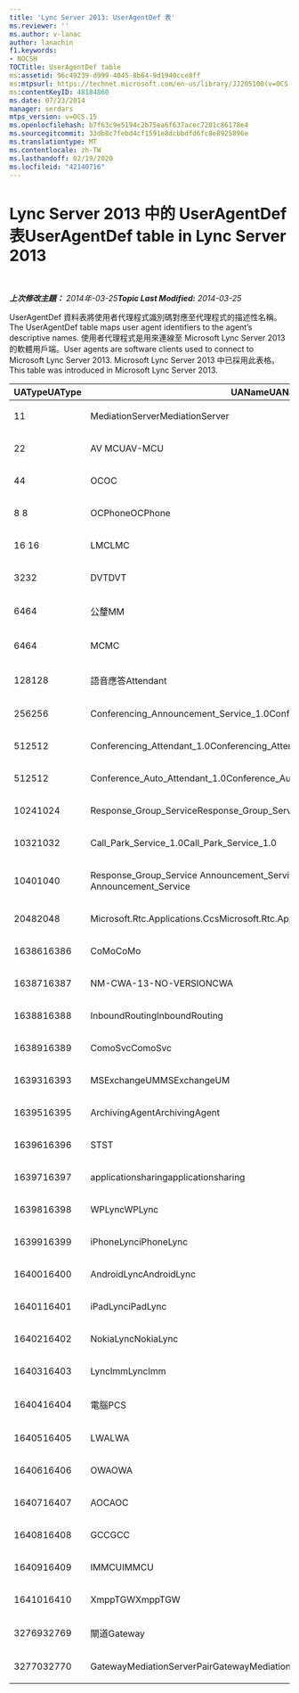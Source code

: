 ```yaml
---
title: 'Lync Server 2013: UserAgentDef 表'
ms.reviewer: ''
ms.author: v-lanac
author: lanachin
f1.keywords:
- NOCSH
TOCTitle: UserAgentDef table
ms:assetid: 96c49239-d999-4045-8b64-9d1940cce8ff
ms:mtpsurl: https://technet.microsoft.com/en-us/library/JJ205100(v=OCS.15)
ms:contentKeyID: 48184860
ms.date: 07/23/2014
manager: serdars
mtps_version: v=OCS.15
ms.openlocfilehash: b7f63c9e5194c2b75ea6f637acec7201c86178e4
ms.sourcegitcommit: 33db8c7febd4cf1591e8dcbbdfd6fc8e8925896e
ms.translationtype: MT
ms.contentlocale: zh-TW
ms.lasthandoff: 02/19/2020
ms.locfileid: "42140716"
---
```

<div data-xmlns="http://www.w3.org/1999/xhtml">

<div class="topic" data-xmlns="http://www.w3.org/1999/xhtml" data-msxsl="urn:schemas-microsoft-com:xslt" data-cs="http://msdn.microsoft.com/">

<div data-asp="https://msdn2.microsoft.com/asp">

# <a name="useragentdef-table-in-lync-server-2013"></a><span data-ttu-id="1e77f-102">Lync Server 2013 中的 UserAgentDef 表</span><span class="sxs-lookup"><span data-stu-id="1e77f-102">UserAgentDef table in Lync Server 2013</span></span>

</div>

<div id="mainSection">

<div id="mainBody">

<span> </span>

<span data-ttu-id="1e77f-103">_**上次修改主題：** 2014年-03-25_</span><span class="sxs-lookup"><span data-stu-id="1e77f-103">_**Topic Last Modified:** 2014-03-25_</span></span>

<span data-ttu-id="1e77f-104">UserAgentDef 資料表將使用者代理程式識別碼對應至代理程式的描述性名稱。</span><span class="sxs-lookup"><span data-stu-id="1e77f-104">The UserAgentDef table maps user agent identifiers to the agent’s descriptive names.</span></span> <span data-ttu-id="1e77f-105">使用者代理程式是用來連線至 Microsoft Lync Server 2013 的軟體用戶端。</span><span class="sxs-lookup"><span data-stu-id="1e77f-105">User agents are software clients used to connect to Microsoft Lync Server 2013.</span></span> <span data-ttu-id="1e77f-106">Microsoft Lync Server 2013 中已採用此表格。</span><span class="sxs-lookup"><span data-stu-id="1e77f-106">This table was introduced in Microsoft Lync Server 2013.</span></span>


<table>
<colgroup>
<col style="width: 33%" />
<col style="width: 33%" />
<col style="width: 33%" />
</colgroup>
<thead>
<tr class="header">
<th><span data-ttu-id="1e77f-107">UAType</span><span class="sxs-lookup"><span data-stu-id="1e77f-107">UAType</span></span></th>
<th><span data-ttu-id="1e77f-108">UAName</span><span class="sxs-lookup"><span data-stu-id="1e77f-108">UAName</span></span></th>
<th><span data-ttu-id="1e77f-109">UACategory</span><span class="sxs-lookup"><span data-stu-id="1e77f-109">UACategory</span></span></th>
</tr>
</thead>
<tbody>
<tr class="odd">
<td><p><span data-ttu-id="1e77f-110">1</span><span class="sxs-lookup"><span data-stu-id="1e77f-110">1</span></span></p></td>
<td><p><span data-ttu-id="1e77f-111">MediationServer</span><span class="sxs-lookup"><span data-stu-id="1e77f-111">MediationServer</span></span></p></td>
<td><p><span data-ttu-id="1e77f-112">MediationServer</span><span class="sxs-lookup"><span data-stu-id="1e77f-112">MediationServer</span></span></p></td>
</tr>
<tr class="even">
<td><p><span data-ttu-id="1e77f-113">2</span><span class="sxs-lookup"><span data-stu-id="1e77f-113">2</span></span></p></td>
<td><p><span data-ttu-id="1e77f-114">AV MCU</span><span class="sxs-lookup"><span data-stu-id="1e77f-114">AV-MCU</span></span></p></td>
<td><p><span data-ttu-id="1e77f-115">AV MCU</span><span class="sxs-lookup"><span data-stu-id="1e77f-115">AV-MCU</span></span></p></td>
</tr>
<tr class="odd">
<td><p><span data-ttu-id="1e77f-116">4</span><span class="sxs-lookup"><span data-stu-id="1e77f-116">4</span></span></p></td>
<td><p><span data-ttu-id="1e77f-117">OC</span><span class="sxs-lookup"><span data-stu-id="1e77f-117">OC</span></span></p></td>
<td><p><span data-ttu-id="1e77f-118">OC</span><span class="sxs-lookup"><span data-stu-id="1e77f-118">OC</span></span></p></td>
</tr>
<tr class="even">
<td><p><span data-ttu-id="1e77f-119">8 </span><span class="sxs-lookup"><span data-stu-id="1e77f-119">8</span></span></p></td>
<td><p><span data-ttu-id="1e77f-120">OCPhone</span><span class="sxs-lookup"><span data-stu-id="1e77f-120">OCPhone</span></span></p></td>
<td><p><span data-ttu-id="1e77f-121">OCPhone</span><span class="sxs-lookup"><span data-stu-id="1e77f-121">OCPhone</span></span></p></td>
</tr>
<tr class="odd">
<td><p><span data-ttu-id="1e77f-122">16 </span><span class="sxs-lookup"><span data-stu-id="1e77f-122">16</span></span></p></td>
<td><p><span data-ttu-id="1e77f-123">LMC</span><span class="sxs-lookup"><span data-stu-id="1e77f-123">LMC</span></span></p></td>
<td><p><span data-ttu-id="1e77f-124">LMC</span><span class="sxs-lookup"><span data-stu-id="1e77f-124">LMC</span></span></p></td>
</tr>
<tr class="even">
<td><p><span data-ttu-id="1e77f-125">32</span><span class="sxs-lookup"><span data-stu-id="1e77f-125">32</span></span></p></td>
<td><p><span data-ttu-id="1e77f-126">DVT</span><span class="sxs-lookup"><span data-stu-id="1e77f-126">DVT</span></span></p></td>
<td><p><span data-ttu-id="1e77f-127">DVT</span><span class="sxs-lookup"><span data-stu-id="1e77f-127">DVT</span></span></p></td>
</tr>
<tr class="odd">
<td><p><span data-ttu-id="1e77f-128">64</span><span class="sxs-lookup"><span data-stu-id="1e77f-128">64</span></span></p></td>
<td><p><span data-ttu-id="1e77f-129">公釐</span><span class="sxs-lookup"><span data-stu-id="1e77f-129">MM</span></span></p></td>
<td><p><span data-ttu-id="1e77f-130">公釐</span><span class="sxs-lookup"><span data-stu-id="1e77f-130">MM</span></span></p></td>
</tr>
<tr class="even">
<td><p><span data-ttu-id="1e77f-131">64</span><span class="sxs-lookup"><span data-stu-id="1e77f-131">64</span></span></p></td>
<td><p><span data-ttu-id="1e77f-132">MC</span><span class="sxs-lookup"><span data-stu-id="1e77f-132">MC</span></span></p></td>
<td><p><span data-ttu-id="1e77f-133">公釐</span><span class="sxs-lookup"><span data-stu-id="1e77f-133">MM</span></span></p></td>
</tr>
<tr class="odd">
<td><p><span data-ttu-id="1e77f-134">128</span><span class="sxs-lookup"><span data-stu-id="1e77f-134">128</span></span></p></td>
<td><p><span data-ttu-id="1e77f-135">語音應答</span><span class="sxs-lookup"><span data-stu-id="1e77f-135">Attendant</span></span></p></td>
<td><p><span data-ttu-id="1e77f-136">語音應答</span><span class="sxs-lookup"><span data-stu-id="1e77f-136">Attendant</span></span></p></td>
</tr>
<tr class="even">
<td><p><span data-ttu-id="1e77f-137">256</span><span class="sxs-lookup"><span data-stu-id="1e77f-137">256</span></span></p></td>
<td><p><span data-ttu-id="1e77f-138">Conferencing_Announcement_Service_1.0</span><span class="sxs-lookup"><span data-stu-id="1e77f-138">Conferencing_Announcement_Service_1.0</span></span></p></td>
<td><p><span data-ttu-id="1e77f-139">CAS</span><span class="sxs-lookup"><span data-stu-id="1e77f-139">CAS</span></span></p></td>
</tr>
<tr class="odd">
<td><p><span data-ttu-id="1e77f-140">512</span><span class="sxs-lookup"><span data-stu-id="1e77f-140">512</span></span></p></td>
<td><p><span data-ttu-id="1e77f-141">Conferencing_Attendant_1.0</span><span class="sxs-lookup"><span data-stu-id="1e77f-141">Conferencing_Attendant_1.0</span></span></p></td>
<td><p><span data-ttu-id="1e77f-142">CAA</span><span class="sxs-lookup"><span data-stu-id="1e77f-142">CAA</span></span></p></td>
</tr>
<tr class="even">
<td><p><span data-ttu-id="1e77f-143">512</span><span class="sxs-lookup"><span data-stu-id="1e77f-143">512</span></span></p></td>
<td><p><span data-ttu-id="1e77f-144">Conference_Auto_Attendant_1.0</span><span class="sxs-lookup"><span data-stu-id="1e77f-144">Conference_Auto_Attendant_1.0</span></span></p></td>
<td><p><span data-ttu-id="1e77f-145">CAA</span><span class="sxs-lookup"><span data-stu-id="1e77f-145">CAA</span></span></p></td>
</tr>
<tr class="odd">
<td><p><span data-ttu-id="1e77f-146">1024</span><span class="sxs-lookup"><span data-stu-id="1e77f-146">1024</span></span></p></td>
<td><p><span data-ttu-id="1e77f-147">Response_Group_Service</span><span class="sxs-lookup"><span data-stu-id="1e77f-147">Response_Group_Service</span></span></p></td>
<td><p><span data-ttu-id="1e77f-148">RGS</span><span class="sxs-lookup"><span data-stu-id="1e77f-148">RGS</span></span></p></td>
</tr>
<tr class="even">
<td><p><span data-ttu-id="1e77f-149">1032</span><span class="sxs-lookup"><span data-stu-id="1e77f-149">1032</span></span></p></td>
<td><p><span data-ttu-id="1e77f-150">Call_Park_Service_1.0</span><span class="sxs-lookup"><span data-stu-id="1e77f-150">Call_Park_Service_1.0</span></span></p></td>
<td><p><span data-ttu-id="1e77f-151">CPS</span><span class="sxs-lookup"><span data-stu-id="1e77f-151">CPS</span></span></p></td>
</tr>
<tr class="odd">
<td><p><span data-ttu-id="1e77f-152">1040</span><span class="sxs-lookup"><span data-stu-id="1e77f-152">1040</span></span></p></td>
<td><p><span data-ttu-id="1e77f-153">Response_Group_Service Announcement_Service</span><span class="sxs-lookup"><span data-stu-id="1e77f-153">Response_Group_Service Announcement_Service</span></span></p></td>
<td><p><span data-ttu-id="1e77f-154">AS</span><span class="sxs-lookup"><span data-stu-id="1e77f-154">AS</span></span></p></td>
</tr>
<tr class="even">
<td><p><span data-ttu-id="1e77f-155">2048</span><span class="sxs-lookup"><span data-stu-id="1e77f-155">2048</span></span></p></td>
<td><p><span data-ttu-id="1e77f-156">Microsoft.Rtc.Applications.Ccs</span><span class="sxs-lookup"><span data-stu-id="1e77f-156">Microsoft.Rtc.Applications.Ccs</span></span></p></td>
<td><p><span data-ttu-id="1e77f-157">CCS</span><span class="sxs-lookup"><span data-stu-id="1e77f-157">CCS</span></span></p></td>
</tr>
<tr class="odd">
<td><p><span data-ttu-id="1e77f-158">16386</span><span class="sxs-lookup"><span data-stu-id="1e77f-158">16386</span></span></p></td>
<td><p><span data-ttu-id="1e77f-159">CoMo</span><span class="sxs-lookup"><span data-stu-id="1e77f-159">CoMo</span></span></p></td>
<td><p><span data-ttu-id="1e77f-160">CoMo</span><span class="sxs-lookup"><span data-stu-id="1e77f-160">CoMo</span></span></p></td>
</tr>
<tr class="even">
<td><p><span data-ttu-id="1e77f-161">16387</span><span class="sxs-lookup"><span data-stu-id="1e77f-161">16387</span></span></p></td>
<td><p><span data-ttu-id="1e77f-162">NM-CWA-13-NO-VERSION</span><span class="sxs-lookup"><span data-stu-id="1e77f-162">CWA</span></span></p></td>
<td><p><span data-ttu-id="1e77f-163">NM-CWA-13-NO-VERSION</span><span class="sxs-lookup"><span data-stu-id="1e77f-163">CWA</span></span></p></td>
</tr>
<tr class="odd">
<td><p><span data-ttu-id="1e77f-164">16388</span><span class="sxs-lookup"><span data-stu-id="1e77f-164">16388</span></span></p></td>
<td><p><span data-ttu-id="1e77f-165">InboundRouting</span><span class="sxs-lookup"><span data-stu-id="1e77f-165">InboundRouting</span></span></p></td>
<td><p><span data-ttu-id="1e77f-166">InboundRouting</span><span class="sxs-lookup"><span data-stu-id="1e77f-166">InboundRouting</span></span></p></td>
</tr>
<tr class="even">
<td><p><span data-ttu-id="1e77f-167">16389</span><span class="sxs-lookup"><span data-stu-id="1e77f-167">16389</span></span></p></td>
<td><p><span data-ttu-id="1e77f-168">ComoSvc</span><span class="sxs-lookup"><span data-stu-id="1e77f-168">ComoSvc</span></span></p></td>
<td><p><span data-ttu-id="1e77f-169">ComoSvc</span><span class="sxs-lookup"><span data-stu-id="1e77f-169">ComoSvc</span></span></p></td>
</tr>
<tr class="odd">
<td><p><span data-ttu-id="1e77f-170">16393</span><span class="sxs-lookup"><span data-stu-id="1e77f-170">16393</span></span></p></td>
<td><p><span data-ttu-id="1e77f-171">MSExchangeUM</span><span class="sxs-lookup"><span data-stu-id="1e77f-171">MSExchangeUM</span></span></p></td>
<td><p><span data-ttu-id="1e77f-172">ExUM</span><span class="sxs-lookup"><span data-stu-id="1e77f-172">ExUM</span></span></p></td>
</tr>
<tr class="even">
<td><p><span data-ttu-id="1e77f-173">16395</span><span class="sxs-lookup"><span data-stu-id="1e77f-173">16395</span></span></p></td>
<td><p><span data-ttu-id="1e77f-174">ArchivingAgent</span><span class="sxs-lookup"><span data-stu-id="1e77f-174">ArchivingAgent</span></span></p></td>
<td><p><span data-ttu-id="1e77f-175">ARCHAGENT</span><span class="sxs-lookup"><span data-stu-id="1e77f-175">ARCHAGENT</span></span></p></td>
</tr>
<tr class="odd">
<td><p><span data-ttu-id="1e77f-176">16396</span><span class="sxs-lookup"><span data-stu-id="1e77f-176">16396</span></span></p></td>
<td><p><span data-ttu-id="1e77f-177">ST</span><span class="sxs-lookup"><span data-stu-id="1e77f-177">ST</span></span></p></td>
<td><p><span data-ttu-id="1e77f-178">ST</span><span class="sxs-lookup"><span data-stu-id="1e77f-178">ST</span></span></p></td>
</tr>
<tr class="even">
<td><p><span data-ttu-id="1e77f-179">16397</span><span class="sxs-lookup"><span data-stu-id="1e77f-179">16397</span></span></p></td>
<td><p><span data-ttu-id="1e77f-180">applicationsharing</span><span class="sxs-lookup"><span data-stu-id="1e77f-180">applicationsharing</span></span></p></td>
<td><p><span data-ttu-id="1e77f-181">ASMCU</span><span class="sxs-lookup"><span data-stu-id="1e77f-181">ASMCU</span></span></p></td>
</tr>
<tr class="odd">
<td><p><span data-ttu-id="1e77f-182">16398</span><span class="sxs-lookup"><span data-stu-id="1e77f-182">16398</span></span></p></td>
<td><p><span data-ttu-id="1e77f-183">WPLync</span><span class="sxs-lookup"><span data-stu-id="1e77f-183">WPLync</span></span></p></td>
<td><p><span data-ttu-id="1e77f-184">WPLync</span><span class="sxs-lookup"><span data-stu-id="1e77f-184">WPLync</span></span></p></td>
</tr>
<tr class="even">
<td><p><span data-ttu-id="1e77f-185">16399</span><span class="sxs-lookup"><span data-stu-id="1e77f-185">16399</span></span></p></td>
<td><p><span data-ttu-id="1e77f-186">iPhoneLync</span><span class="sxs-lookup"><span data-stu-id="1e77f-186">iPhoneLync</span></span></p></td>
<td><p><span data-ttu-id="1e77f-187">iPhoneLync</span><span class="sxs-lookup"><span data-stu-id="1e77f-187">iPhoneLync</span></span></p></td>
</tr>
<tr class="odd">
<td><p><span data-ttu-id="1e77f-188">16400</span><span class="sxs-lookup"><span data-stu-id="1e77f-188">16400</span></span></p></td>
<td><p><span data-ttu-id="1e77f-189">AndroidLync</span><span class="sxs-lookup"><span data-stu-id="1e77f-189">AndroidLync</span></span></p></td>
<td><p><span data-ttu-id="1e77f-190">AndroidLync</span><span class="sxs-lookup"><span data-stu-id="1e77f-190">AndroidLync</span></span></p></td>
</tr>
<tr class="even">
<td><p><span data-ttu-id="1e77f-191">16401</span><span class="sxs-lookup"><span data-stu-id="1e77f-191">16401</span></span></p></td>
<td><p><span data-ttu-id="1e77f-192">iPadLync</span><span class="sxs-lookup"><span data-stu-id="1e77f-192">iPadLync</span></span></p></td>
<td><p><span data-ttu-id="1e77f-193">iPadLync</span><span class="sxs-lookup"><span data-stu-id="1e77f-193">iPadLync</span></span></p></td>
</tr>
<tr class="odd">
<td><p><span data-ttu-id="1e77f-194">16402</span><span class="sxs-lookup"><span data-stu-id="1e77f-194">16402</span></span></p></td>
<td><p><span data-ttu-id="1e77f-195">NokiaLync</span><span class="sxs-lookup"><span data-stu-id="1e77f-195">NokiaLync</span></span></p></td>
<td><p><span data-ttu-id="1e77f-196">NokiaLync</span><span class="sxs-lookup"><span data-stu-id="1e77f-196">NokiaLync</span></span></p></td>
</tr>
<tr class="even">
<td><p><span data-ttu-id="1e77f-197">16403</span><span class="sxs-lookup"><span data-stu-id="1e77f-197">16403</span></span></p></td>
<td><p><span data-ttu-id="1e77f-198">LyncImm</span><span class="sxs-lookup"><span data-stu-id="1e77f-198">LyncImm</span></span></p></td>
<td><p><span data-ttu-id="1e77f-199">LyncImm</span><span class="sxs-lookup"><span data-stu-id="1e77f-199">LyncImm</span></span></p></td>
</tr>
<tr class="odd">
<td><p><span data-ttu-id="1e77f-200">16404</span><span class="sxs-lookup"><span data-stu-id="1e77f-200">16404</span></span></p></td>
<td><p><span data-ttu-id="1e77f-201">電腦</span><span class="sxs-lookup"><span data-stu-id="1e77f-201">PCS</span></span></p></td>
<td><p><span data-ttu-id="1e77f-202">電腦</span><span class="sxs-lookup"><span data-stu-id="1e77f-202">PCS</span></span></p></td>
</tr>
<tr class="even">
<td><p><span data-ttu-id="1e77f-203">16405</span><span class="sxs-lookup"><span data-stu-id="1e77f-203">16405</span></span></p></td>
<td><p><span data-ttu-id="1e77f-204">LWA</span><span class="sxs-lookup"><span data-stu-id="1e77f-204">LWA</span></span></p></td>
<td><p><span data-ttu-id="1e77f-205">LWA</span><span class="sxs-lookup"><span data-stu-id="1e77f-205">LWA</span></span></p></td>
</tr>
<tr class="odd">
<td><p><span data-ttu-id="1e77f-206">16406</span><span class="sxs-lookup"><span data-stu-id="1e77f-206">16406</span></span></p></td>
<td><p><span data-ttu-id="1e77f-207">OWA</span><span class="sxs-lookup"><span data-stu-id="1e77f-207">OWA</span></span></p></td>
<td><p><span data-ttu-id="1e77f-208">OWA</span><span class="sxs-lookup"><span data-stu-id="1e77f-208">OWA</span></span></p></td>
</tr>
<tr class="even">
<td><p><span data-ttu-id="1e77f-209">16407</span><span class="sxs-lookup"><span data-stu-id="1e77f-209">16407</span></span></p></td>
<td><p><span data-ttu-id="1e77f-210">AOC</span><span class="sxs-lookup"><span data-stu-id="1e77f-210">AOC</span></span></p></td>
<td><p><span data-ttu-id="1e77f-211">AOC</span><span class="sxs-lookup"><span data-stu-id="1e77f-211">AOC</span></span></p></td>
</tr>
<tr class="odd">
<td><p><span data-ttu-id="1e77f-212">16408</span><span class="sxs-lookup"><span data-stu-id="1e77f-212">16408</span></span></p></td>
<td><p><span data-ttu-id="1e77f-213">GCC</span><span class="sxs-lookup"><span data-stu-id="1e77f-213">GCC</span></span></p></td>
<td><p><span data-ttu-id="1e77f-214">GCC</span><span class="sxs-lookup"><span data-stu-id="1e77f-214">GCC</span></span></p></td>
</tr>
<tr class="even">
<td><p><span data-ttu-id="1e77f-215">16409</span><span class="sxs-lookup"><span data-stu-id="1e77f-215">16409</span></span></p></td>
<td><p><span data-ttu-id="1e77f-216">IMMCU</span><span class="sxs-lookup"><span data-stu-id="1e77f-216">IMMCU</span></span></p></td>
<td><p><span data-ttu-id="1e77f-217">IMMCU</span><span class="sxs-lookup"><span data-stu-id="1e77f-217">IMMCU</span></span></p></td>
</tr>
<tr class="odd">
<td><p><span data-ttu-id="1e77f-218">16410</span><span class="sxs-lookup"><span data-stu-id="1e77f-218">16410</span></span></p></td>
<td><p><span data-ttu-id="1e77f-219">XmppTGW</span><span class="sxs-lookup"><span data-stu-id="1e77f-219">XmppTGW</span></span></p></td>
<td><p><span data-ttu-id="1e77f-220">XmppGateway</span><span class="sxs-lookup"><span data-stu-id="1e77f-220">XmppGateway</span></span></p></td>
</tr>
<tr class="even">
<td><p><span data-ttu-id="1e77f-221">32769</span><span class="sxs-lookup"><span data-stu-id="1e77f-221">32769</span></span></p></td>
<td><p><span data-ttu-id="1e77f-222">閘道</span><span class="sxs-lookup"><span data-stu-id="1e77f-222">Gateway</span></span></p></td>
<td><p><span data-ttu-id="1e77f-223">閘道</span><span class="sxs-lookup"><span data-stu-id="1e77f-223">Gateway</span></span></p></td>
</tr>
<tr class="odd">
<td><p><span data-ttu-id="1e77f-224">32770</span><span class="sxs-lookup"><span data-stu-id="1e77f-224">32770</span></span></p></td>
<td><p><span data-ttu-id="1e77f-225">GatewayMediationServerPair</span><span class="sxs-lookup"><span data-stu-id="1e77f-225">GatewayMediationServerPair</span></span></p></td>
<td><p><span data-ttu-id="1e77f-226">GatewayMediationServerPair</span><span class="sxs-lookup"><span data-stu-id="1e77f-226">GatewayMediationServerPair</span></span></p></td>
</tr>
</tbody>
</table>


</div>

<span> </span>

</div>

</div>

</div>

